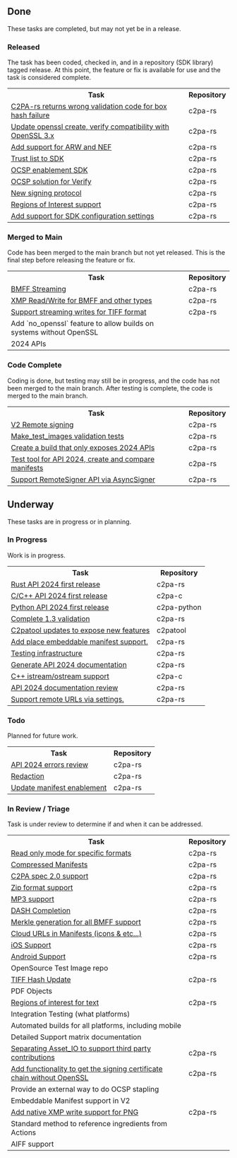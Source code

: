 <h2 id="done">Done</h2>

<p>These tasks are completed, but may not yet be in a release.</p>

<h3 id="released">Released</h3>

<p>The task has been coded, checked in, and in a repository (SDK library) tagged release.  At this point, the feature or fix is available for use and the task is considered complete.</p>

<table>
<tr>
<th>Task</th>
<th>Repository</th>
</tr>


<tr>
<td> <a target="_blank" href="https://github.com/contentauth/c2pa-rs/issues/328"> C2PA-rs returns wrong validation code for box hash failure </a> </td>
<td>c2pa-rs </td>
</tr>


<tr>
<td> <a target="_blank" href="https://github.com/contentauth/c2pa-rs/issues/350"> Update openssl create, verify compatibility with OpenSSL 3.x </a> </td>
<td>c2pa-rs </td>
</tr>


<tr>
<td> <a target="_blank" href="https://github.com/contentauth/c2pa-rs/pull/355"> Add support for ARW and NEF </a> </td>
<td>c2pa-rs </td>
</tr>


<tr>
<td> <a target="_blank" href="https://github.com/contentauth/c2pa-rs/issues/377"> Trust list to SDK </a> </td>
<td>c2pa-rs </td>
</tr>


<tr>
<td> <a target="_blank" href="https://github.com/contentauth/c2pa-rs/issues/378"> OCSP enablement SDK </a> </td>
<td>c2pa-rs </td>
</tr>


<tr>
<td> <a target="_blank" href="https://github.com/contentauth/c2pa-rs/issues/380"> OCSP solution for Verify </a> </td>
<td>c2pa-rs </td>
</tr>


<tr>
<td> <a target="_blank" href="https://github.com/contentauth/c2pa-rs/issues/399"> New signing protocol </a> </td>
<td>c2pa-rs </td>
</tr>


<tr>
<td> <a target="_blank" href="https://github.com/contentauth/c2pa-rs/issues/395"> Regions of Interest support </a> </td>
<td>c2pa-rs </td>
</tr>


<tr>
<td> <a target="_blank" href="https://github.com/contentauth/c2pa-rs/issues/413"> Add support for SDK configuration settings </a> </td>
<td>c2pa-rs </td>
</tr></table>

<h3 id="merged-to-main">Merged to Main</h3>

<p>Code has been merged to the main branch but not yet released.  This is the final step before releasing the feature or fix.</p>

<table>
<tr>
<th>Task</th>
<th>Repository</th>
</tr>


<tr>
<td> <a target="_blank" href="https://github.com/contentauth/c2pa-rs/issues/389"> BMFF Streaming </a> </td>
<td>c2pa-rs </td>
</tr>


<tr>
<td> <a target="_blank" href="https://github.com/contentauth/c2pa-rs/issues/391"> XMP Read/Write for BMFF and other types </a> </td>
<td>c2pa-rs </td>
</tr>


<tr>
<td> <a target="_blank" href="https://github.com/contentauth/c2pa-rs/issues/414"> Support streaming writes for TIFF format </a> </td>
<td>c2pa-rs </td>
</tr>


<tr>
<td>Add `no_openssl` feature to allow builds on systems without OpenSSL  </td>
<td> </td>
</tr>


<tr>
<td>2024 APIs  </td>
<td> </td>
</tr></table>

<h3 id="code-complete">Code Complete</h3>

<p>Coding is done, but testing may still be in progress, and the code has not been merged to the main branch. After testing is complete, the code is merged to the main branch.</p>

<table>
<tr>
<th>Task</th>
<th>Repository</th>
</tr>


<tr>
<td> <a target="_blank" href="https://github.com/contentauth/c2pa-rs/issues/374"> V2 Remote signing </a> </td>
<td>c2pa-rs </td>
</tr>


<tr>
<td> <a target="_blank" href="https://github.com/contentauth/c2pa-rs/issues/412"> Make_test_images validation tests </a> </td>
<td>c2pa-rs </td>
</tr>


<tr>
<td> <a target="_blank" href="https://github.com/contentauth/c2pa-rs/issues/454"> Create a build that only exposes 2024 APIs </a> </td>
<td>c2pa-rs </td>
</tr>


<tr>
<td> <a target="_blank" href="https://github.com/contentauth/c2pa-rs/issues/451"> Test tool for API 2024, create and compare manifests </a> </td>
<td>c2pa-rs </td>
</tr>


<tr>
<td> <a target="_blank" href="https://github.com/contentauth/c2pa-rs/issues/449"> Support RemoteSigner API via AsyncSigner </a> </td>
<td>c2pa-rs </td>
</tr></table>

<h2 id="underway">Underway</h2>

<p>These tasks are in progress or in planning.</p>

<h3 id="in-progress">In Progress</h3>

<p>Work is in progress.</p>

<table>
<tr>
<th>Task</th>
<th>Repository</th>
</tr>


<tr>
<td> <a target="_blank" href="https://github.com/contentauth/c2pa-rs/issues/384"> Rust API 2024 first release </a> </td>
<td>c2pa-rs </td>
</tr>


<tr>
<td> <a target="_blank" href="https://github.com/contentauth/c2pa-c/issues/11"> C/C++ API 2024 first release </a> </td>
<td>c2pa-c </td>
</tr>


<tr>
<td> <a target="_blank" href="https://github.com/contentauth/c2pa-python/issues/13"> Python API 2024 first release </a> </td>
<td>c2pa-python </td>
</tr>


<tr>
<td> <a target="_blank" href="https://github.com/contentauth/c2pa-rs/issues/376"> Complete 1.3 validation </a> </td>
<td>c2pa-rs </td>
</tr>


<tr>
<td> <a target="_blank" href="https://github.com/contentauth/c2patool/issues/166"> C2patool updates to expose new features </a> </td>
<td>c2patool </td>
</tr>


<tr>
<td> <a target="_blank" href="https://github.com/contentauth/c2pa-rs/issues/422"> Add place embeddable manifest support. </a> </td>
<td>c2pa-rs </td>
</tr>


<tr>
<td> <a target="_blank" href="https://github.com/contentauth/c2pa-rs/issues/396"> Testing infrastructure </a> </td>
<td>c2pa-rs </td>
</tr>


<tr>
<td> <a target="_blank" href="https://github.com/contentauth/c2pa-rs/issues/453"> Generate API 2024 documentation </a> </td>
<td>c2pa-rs </td>
</tr>


<tr>
<td> <a target="_blank" href="https://github.com/contentauth/c2pa-c/issues/12"> C++ istream/ostream support </a> </td>
<td>c2pa-c </td>
</tr>


<tr>
<td> <a target="_blank" href="https://github.com/contentauth/c2pa-rs/issues/455"> API 2024 documentation review </a> </td>
<td>c2pa-rs </td>
</tr>


<tr>
<td> <a target="_blank" href="https://github.com/contentauth/c2pa-rs/issues/456"> Support remote URLs via settings. </a> </td>
<td>c2pa-rs </td>
</tr></table>

<h3 id="todo">Todo</h3>

<p>Planned for future work.</p>

<table>
<tr>
<th>Task</th>
<th>Repository</th>
</tr>


<tr>
<td> <a target="_blank" href="https://github.com/contentauth/c2pa-rs/issues/452"> API 2024 errors review </a> </td>
<td>c2pa-rs </td>
</tr>


<tr>
<td> <a target="_blank" href="https://github.com/contentauth/c2pa-rs/issues/375"> Redaction </a> </td>
<td>c2pa-rs </td>
</tr>


<tr>
<td> <a target="_blank" href="https://github.com/contentauth/c2pa-rs/issues/379"> Update manifest enablement </a> </td>
<td>c2pa-rs </td>
</tr></table>

<h3 id="in-review--triage">In Review / Triage</h3>

<p>Task is under review to determine if and when it can be addressed.</p>

<table>
<tr>
<th>Task</th>
<th>Repository</th>
</tr>


<tr>
<td> <a target="_blank" href="https://github.com/contentauth/c2pa-rs/issues/381"> Read only mode for specific formats </a> </td>
<td>c2pa-rs </td>
</tr>


<tr>
<td> <a target="_blank" href="https://github.com/contentauth/c2pa-rs/issues/382"> Compressed Manifests </a> </td>
<td>c2pa-rs </td>
</tr>


<tr>
<td> <a target="_blank" href="https://github.com/contentauth/c2pa-rs/issues/383"> C2PA spec 2.0 support </a> </td>
<td>c2pa-rs </td>
</tr>


<tr>
<td> <a target="_blank" href="https://github.com/contentauth/c2pa-rs/issues/406"> Zip format support </a> </td>
<td>c2pa-rs </td>
</tr>


<tr>
<td> <a target="_blank" href="https://github.com/contentauth/c2pa-rs/issues/367"> MP3 support </a> </td>
<td>c2pa-rs </td>
</tr>


<tr>
<td> <a target="_blank" href="https://github.com/contentauth/c2pa-rs/issues/387"> DASH Completion </a> </td>
<td>c2pa-rs </td>
</tr>


<tr>
<td> <a target="_blank" href="https://github.com/contentauth/c2pa-rs/issues/388"> Merkle generation for all BMFF support </a> </td>
<td>c2pa-rs </td>
</tr>


<tr>
<td> <a target="_blank" href="https://github.com/contentauth/c2pa-rs/issues/390"> Cloud URLs in Manifests (icons &amp; etc...) </a> </td>
<td>c2pa-rs </td>
</tr>


<tr>
<td> <a target="_blank" href="https://github.com/contentauth/c2pa-rs/issues/392"> iOS Support </a> </td>
<td>c2pa-rs </td>
</tr>


<tr>
<td> <a target="_blank" href="https://github.com/contentauth/c2pa-rs/issues/393"> Android Support </a> </td>
<td>c2pa-rs </td>
</tr>


<tr>
<td>OpenSource Test Image repo  </td>
<td> </td>
</tr>


<tr>
<td> <a target="_blank" href="https://github.com/contentauth/c2pa-rs/issues/394"> TIFF Hash Update </a> </td>
<td>c2pa-rs </td>
</tr>


<tr>
<td>PDF Objects  </td>
<td> </td>
</tr>


<tr>
<td> <a target="_blank" href="https://github.com/contentauth/c2pa-rs/issues/397"> Regions of interest for text </a> </td>
<td>c2pa-rs </td>
</tr>


<tr>
<td>Integration Testing (what platforms)  </td>
<td> </td>
</tr>


<tr>
<td>Automated builds for all platforms, including mobile  </td>
<td> </td>
</tr>


<tr>
<td>Detailed Support matrix documentation  </td>
<td> </td>
</tr>


<tr>
<td> <a target="_blank" href="https://github.com/contentauth/c2pa-rs/issues/398"> Separating Asset_IO to support third party contributions </a> </td>
<td>c2pa-rs </td>
</tr>


<tr>
<td> <a target="_blank" href="https://github.com/contentauth/c2pa-rs/issues/447"> Add functionality to get the signing certificate chain without OpenSSL </a> </td>
<td>c2pa-rs </td>
</tr>


<tr>
<td>Provide an external way to do OCSP stapling  </td>
<td> </td>
</tr>


<tr>
<td>Embeddable Manifest support in V2  </td>
<td> </td>
</tr>


<tr>
<td> <a target="_blank" href="https://github.com/contentauth/c2pa-rs/issues/432"> Add native XMP write support for PNG </a> </td>
<td>c2pa-rs </td>
</tr>


<tr>
<td>Standard method to reference ingredients from Actions  </td>
<td> </td>
</tr>


<tr>
<td>AIFF support  </td>
<td> </td>
</tr></table>

